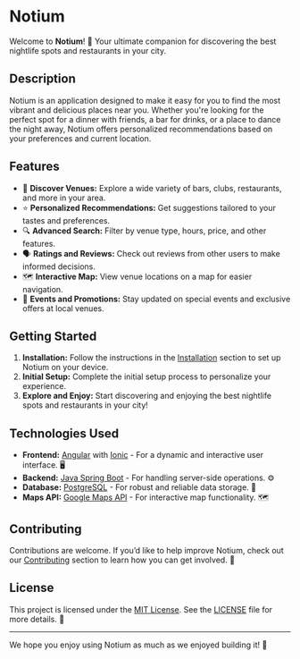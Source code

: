 # Notium

Welcome to **Notium**! 🎉 Your ultimate companion for discovering the best nightlife spots and restaurants in your city.

## Description

Notium is an application designed to make it easy for you to find the most vibrant and delicious places near you. Whether you're looking for the perfect spot for a dinner with friends, a bar for drinks, or a place to dance the night away, Notium offers personalized recommendations based on your preferences and current location.

## Features

- 🍹 **Discover Venues:** Explore a wide variety of bars, clubs, restaurants, and more in your area.
- ⭐ **Personalized Recommendations:** Get suggestions tailored to your tastes and preferences.
- 🔍 **Advanced Search:** Filter by venue type, hours, price, and other features.
- 🗣️ **Ratings and Reviews:** Check out reviews from other users to make informed decisions.
- 🗺️ **Interactive Map:** View venue locations on a map for easier navigation.
- 🎉 **Events and Promotions:** Stay updated on special events and exclusive offers at local venues.

## Getting Started

1. **Installation:** Follow the instructions in the [Installation](#installation) section to set up Notium on your device.
2. **Initial Setup:** Complete the initial setup process to personalize your experience.
3. **Explore and Enjoy:** Start discovering and enjoying the best nightlife spots and restaurants in your city!

## Technologies Used

- **Frontend:** [Angular](https://angular.io/) with [Ionic](https://ionicframework.com/) - For a dynamic and interactive user interface. 🖥️
- **Backend:** [Java Spring Boot](https://spring.io/projects/spring-boot) - For handling server-side operations. ⚙️
- **Database:** [PostgreSQL](https://www.postgresql.org/) - For robust and reliable data storage. 💾
- **Maps API:** [Google Maps API](https://developers.google.com/maps) - For interactive map functionality. 🗺️

## Contributing

Contributions are welcome. If you’d like to help improve Notium, check out our [Contributing](#contributing) section to learn how you can get involved. 🤝

## License

This project is licensed under the [MIT License](https://opensource.org/licenses/MIT). See the [LICENSE](LICENSE) file for more details. 📜

---

We hope you enjoy using Notium as much as we enjoyed building it! 🚀
